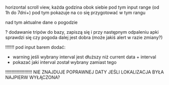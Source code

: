 horizontal scroll view, każda godzina obok siebie
pod tym input range (od 1h do 7dni+)
pod tym pokazuje na co się przygotować w tym rangu

nad tym aktualne dane o pogodzie

? dodawanie tripów do bazy, zapiszą się i przy następnym odpaleniu apki sprawdzi się
czy pogoda dalej jest dobra (może jakiś alert w razie zmiany?)

!!!!!!!
pod input barem dodać:
- warning jeśli wybrany interval jest dłuższy niż current data + interval
- pokazać jaki interval został wybrany zamiast tego

!!!!!!!!!!!!!!!!!!!!!
NIE ZNAJDUJE POPRAWNEJ DATY JEŚLI LOKALIZACJA BYŁA NAJPIERW WYŁĄCZONA?